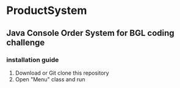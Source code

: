 # ProductSystem
## Java Console Order System for BGL coding challenge

### installation guide
1. Download or Git clone this repository
2. Open "Menu" class and run

### 
